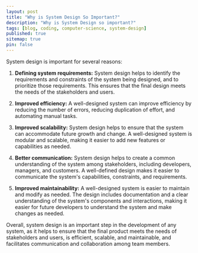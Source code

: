 ```yaml
---
layout: post
title: "Why is System Design So Important?"
description: "Why is System Design so important?"
tags: [blog, coding, computer-science, system-design]
published: true
sitemap: true
pin: false
---
```


System design is important for several reasons:

1. **Defining system requirements:** System design helps to identify the requirements and constraints of the system being designed, and to prioritize those requirements. This ensures that the final design meets the needs of the stakeholders and users.

2. **Improved efficiency:** A well-designed system can improve efficiency by reducing the number of errors, reducing duplication of effort, and automating manual tasks.

3. **Improved scalability:** System design helps to ensure that the system can accommodate future growth and change. A well-designed system is modular and scalable, making it easier to add new features or capabilities as needed.

4. **Better communication:** System design helps to create a common understanding of the system among stakeholders, including developers, managers, and customers. A well-defined design makes it easier to communicate the system's capabilities, constraints, and requirements.

5. **Improved maintainability:** A well-designed system is easier to maintain and modify as needed. The design includes documentation and a clear understanding of the system's components and interactions, making it easier for future developers to understand the system and make changes as needed.

Overall, system design is an important step in the development of any system, as it helps to ensure that the final product meets the needs of stakeholders and users, is efficient, scalable, and maintainable, and facilitates communication and collaboration among team members.




